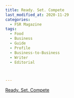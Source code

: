 ```yaml
---
title: Ready. Set. Compete
last_modified_at: 2020-11-29
categories:
  - FSR Magazine
tags:
  - Food
  - Business
  - Guide
  - Profile
  - Business-to-Business
  - Writer
  - Editorial 



---
```


[Ready. Set. Compete](http://www.omagdigital.com/publication/?i=483736&ver=html5&p=40)
